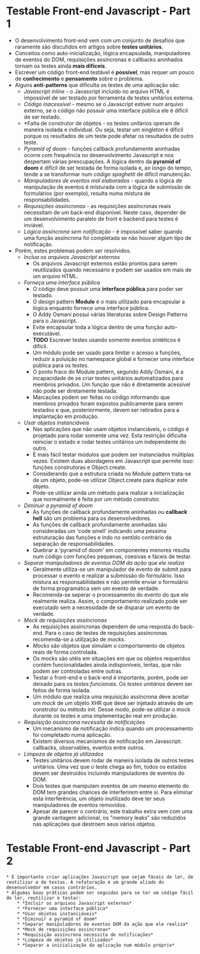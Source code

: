 # Testable Front-end Javascript - Part 1

* O desenvolvimento front-end vem com um conjunto de desafios que raramente são discutidos em artigos sobre **testes unitários**.
* Conceitos como auto-inicialização, lógica encapsulada, manipuladores de eventos do DOM, requisições assíncronas e callbacks aninhados tornam os testes ainda **mais difíceis**.
* Escrever um código front-end testável é **possível**, mas requer um pouco de **conhecimento** e **pensamento** sobre o problema.
* Alguns **anti-patterns** que dificulta os testes de uma aplicação são:
    * *Javascript inline* - o Javascript incluído no arquivo HTML é impossivel de ser testado por ferramenta de testes unitários externa.
    * *Código inacessível* - mesmo se o Javascript estiver num arquivo externo, se o código não possuir uma interface pública ele é difícil de ser testado.
    * *Falta de construtor de objetos - os testes unitários operam de maneira isolada e individual. Ou seja, testar um singleton é dificil porque os resultados de um teste pode afetar os resultados de outro teste.
    * *Pyramid of doom* - funções callback profundamente aninhadas ocorre com frequência no desenvolvimento Javascript e nos despertam várias preocupações. A lógica dentro da **pyramid of doom** é dificil de ser testada de forma isolada e, ao longo do tempo, tende a se transformar num *código spaghetti* de difícil manutenção.
    * *Manipuladores de eventos mal elaborados* - quando a lógica de manipulação de eventos é misturada com a lógica de submissão de formulários (por exemplo), resulta numa mistura de responsabilidades.
    * *Requisições assíncronas* - as requisições assíncronas reais necessitam de um back-end disponível. Neste caso, depender de um desenvolvimento paralelo de front e backend para testes é inviável.
    * *Lógica assíncrona sem notificação* - é impossível saber quando uma função assíncrona foi completada se não houver algum tipo de notificação.
 * Porém, estes problemas podem ser resolvidos.
    * *Inclua os arquivos Javascript externos*
        * Os arquivos Javascript externos estão prontos para serem reutilizados quando necessário e podem ser usados em mais de um arquivo HTML.
    * *Forneça uma interface pública*
        * O código deve possuir uma **interface pública** para poder ser testado.
        * O design pattern **Module** é o mais utilizado para encapsular a lógica enquanto fornece uma interface pública.
        * O Addy Osmani possui várias literaturas sobre Design Patterns para o Javascript.
        * Evite encapsular toda a lógica dentro de uma função auto-executável.
        * **TODO** Escrever testes usando somente eventos sintéticos é difícil.
        * Um módulo pode ser usado para limitar o acesso a funções, reduzir a poluição no namespace global e fornecer uma interface pública para os testes.
        * O ponto fraco do Module pattern, segundo Addy Osmani, é a incapacidade de se criar testes unitários automatizados para membros privados. Um função que não é diretamente acessível não pode ser diretamente testada.
        * Marcações podem ser feitas no código informando que membros privados foram expostos publicamente para serem testados e que, posteriormente, devem ser retirados para a implantação em produção.
    * *Usar objetos instanciáveis*
        * Nas aplicações que não usam objetos instanciáveis, o código é projetado para rodar somente uma vez. Esta restrição dificulta reiniciar o estado e rodar testes unitários um independente do outro.
        * È mais fácil testar módulos que podem ser instanciados múltiplas vezes. Existem duas abordagens em Javascript que permite isso: funções construtoras e Object.create.
        * Considerando que a estrutura criada no Module pattern trata-se de um objeto, pode-se utilizar Object.create para duplicar este objeto.
        * Pode-se utilizar ainda um método para realizar a inicialização que normalmente é feita por um método construtor.
    * *Diminuir a pyramid of doom*
        * As funções de callback profundamente aninhadas ou **callback hell** são um problema para os desenvolvedores.
        * As funções de callback profundamente aninhadas são consideradas um 'code smell' indicando uma péssima estruturação das funções e indo no sentido contrário da separação de responsabilidades.
        * Quebrar a 'pyramid of doom' em componentes menores resulta num código com funções pequenas, coesivas e fáceis de testar.
    * *Separar manipuladores de eventos DOM da ação que ele realiza*
        * Geralmente utiliza-se um manipulador de evento de submit para processar o evento e realizar a submissão do formulário. Isso mistura as responsabilidades e não permite enviar o formulário de forma programática sem um evento de verdade.
        * Recomenda-se seperar o processamento do evento do que ele realmente realiza. Assim, o comportamento realizado pode ser executado sem a necessidade de se disparar um evento de verdade.
    * *Mock de requisições assíncronas*
        * As requisições assíncronas dependem de uma resposta do back-end. Para o caso de testes de requisições assíncronas recomenda-se a utilização de *mocks*.
        * *Mocks* são objetos que simulam o comportamento de objetos reais de forma controlada.
        * Os mocks são utéis em situações em que os objetos requeridos contém funcionalidades ainda indisponíveis, lentas, que não podem ser controladas entre outras.
        * Testar o front-end e o back-end é importante, porém, pode ser deixado para os *testes funcionais*. Os *testes unitários* devem ser feitos de forma isolada.
        * Um módulo que realiza uma requisição assíncrona deve aceitar um *mock* de um objeto XHR que deve ser injetado através de um construtor ou método init. Desse modo, pode-se utilizar o mock durante os testes e uma implementação real em produção.
    * *Requisição assíncrona necessita de notificações*
        * Um mecanismo de notificação indica quando um processamento foi completado numa aplicação.
        * Existem diversos mecanismos de notificação em Javascript: callbacks, observables, eventos entre outros.
    * *Limpeza de objetos já utilizados*
        * Testes unitários devem rodar de maneira isolada de outros testes unitários. Uma vez que o teste chega ao fim, todos os estados devem ser destruídos incluindo manipuladores de eventos do DOM.
        * Dois testes que manipulam eventos de um mesmo elemento do DOM tem grandes chances de interferirem entre si. Para eliminar esta interferência, um objeto inutilizado deve ter seus manipuladores de eventos removidos.
        * Apesar de parecer o contrário, este trabalho extra vem com uma grande vantagem adicional, os "memory leaks" são reduzidos nas aplicações que destroem seus vários objetos.

# Testable Front-end Javascript - Part 2

    * É importante criar aplicações Javascript que sejam fáceis de ler, de reutilizar e de testas. A refatoração é um grande aliado do desenvolvedor em casos contrários.
    * Algumas boas práticas podem ser seguidas para se ter um código fácil de ler, reutilizar e testar:
        * *Incluir os arquivos Javascript externos*
        * *Fornecer uma interface pública*
        * *Usar objetos instanciáveis*
        * *Diminuir a pyramid of doom*
        * *Separar manipuladores de eventos DOM da ação que ele realiza*
        * *Mock de requisições assíncronas*
        * *Requisição assíncrona necessita de notificações*
        * *Limpeza de objetos já utilizados*
        * *Separar a inicialização da aplicação num módulo próprio*